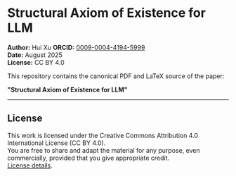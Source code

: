 # Structural Axiom of Existence for LLM

**Author:** Hui Xu
**ORCID:** [0009-0004-4194-5999](https://orcid.org/0009-0004-4194-5999)  
**Date:** August 2025  
**License:** CC BY 4.0

This repository contains the canonical PDF and LaTeX source of the paper:

**"Structural Axiom of Existence for LLM"**

---

## License
This work is licensed under the Creative Commons Attribution 4.0 International License (CC BY 4.0).  
You are free to share and adapt the material for any purpose, even commercially, provided that you give appropriate credit.  
[License details](https://creativecommons.org/licenses/by/4.0/).
